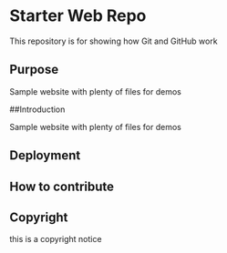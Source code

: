 # Starter Web Repo

This repository is for showing how Git and GitHub work

## Purpose

Sample website with plenty of files for demos

##Introduction

Sample website with plenty of files for demos

## Deployment

## How to contribute

## Copyright
this is a copyright notice 
